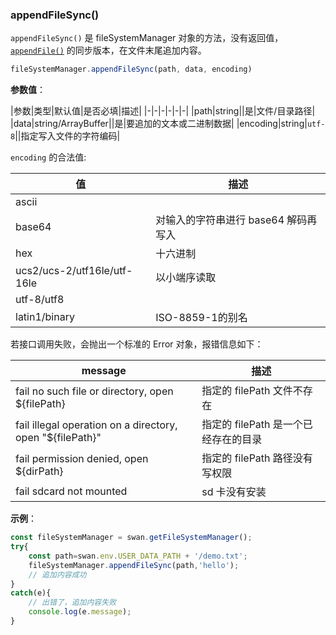 ### appendFileSync()

`appendFileSync()` 是 fileSystemManager 对象的方法，没有返回值，[`appendFile()`](#appendFile) 的同步版本，在文件末尾追加内容。

```js
fileSystemManager.appendFileSync(path, data, encoding)
```
**参数值**：

|参数|类型|默认值|是否必填|描述|
|-|-|-|-|-|-|
|path|string||是|文件/目录路径|
|data|string/ArrayBuffer||是|要追加的文本或二进制数据|
|encoding|string|`utf-8`||指定写入文件的字符编码|

`encoding` 的合法值:

|值|描述|
|-|-|
|ascii| |
|base64|对输入的字符串进行 base64 解码再写入|
|hex|十六进制|
|ucs2/ucs-2/utf16le/utf-16le|以小端序读取|
|utf-8/utf8||
|latin1/binary|ISO-8859-1的别名|
若接口调用失败，会抛出一个标准的 Error 对象，报错信息如下：

| message  | 描述     |
|-|-|
|fail no such file or directory, open ${filePath}|指定的 filePath 文件不存在
| fail illegal operation on a directory, open "${filePath}"| 指定的 filePath 是一个已经存在的目录
|fail permission denied, open ${dirPath}|指定的 filePath 路径没有写权限
|fail sdcard not mounted|sd 卡没有安装
**示例**：

```js
const fileSystemManager = swan.getFileSystemManager();
try{
    const path=swan.env.USER_DATA_PATH + '/demo.txt';
    fileSystemManager.appendFileSync(path,'hello');
    // 追加内容成功
}
catch(e){
    // 出错了，追加内容失败
    console.log(e.message);
}
```